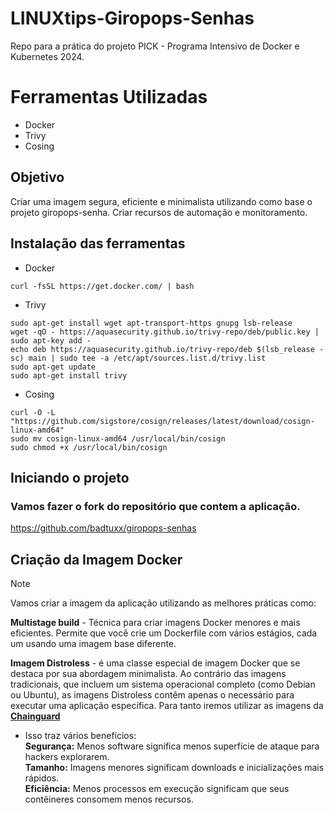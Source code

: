 # LINUXtips-Giropops-Senhas
Repo para a prática do projeto PICK - Programa Intensivo de Docker e Kubernetes 2024.


# Ferramentas Utilizadas

* Docker
* Trivy
* Cosing

## Objetivo
Criar uma imagem segura, eficiente e minimalista utilizando como base o  projeto giropops-senha. Criar recursos de automação e monitoramento.

## Instalação das ferramentas

* Docker 
```
curl -fsSL https://get.docker.com/ | bash
```

* Trivy
```
sudo apt-get install wget apt-transport-https gnupg lsb-release
wget -qO - https://aquasecurity.github.io/trivy-repo/deb/public.key | sudo apt-key add -
echo deb https://aquasecurity.github.io/trivy-repo/deb $(lsb_release -sc) main | sudo tee -a /etc/apt/sources.list.d/trivy.list
sudo apt-get update
sudo apt-get install trivy
```

* Cosing
```
curl -O -L "https://github.com/sigstore/cosign/releases/latest/download/cosign-linux-amd64"
sudo mv cosign-linux-amd64 /usr/local/bin/cosign
sudo chmod +x /usr/local/bin/cosign
```


## Iniciando o projeto

### Vamos fazer o fork do repositório que contem a aplicação.

https://github.com/badtuxx/giropops-senhas

## Criação da Imagem Docker
> [!NOTE]
> Vamos criar a imagem da aplicação utilizando as melhores práticas como:<p>
**Multistage build** - Técnica para criar imagens Docker menores e mais eficientes. Permite que você crie um Dockerfile com vários estágios, cada um usando uma imagem base diferente.<p>
**Imagem Distroless** - é uma classe especial de imagem Docker que se destaca por sua abordagem minimalista. Ao contrário das imagens tradicionais, que incluem um sistema operacional completo (como Debian ou Ubuntu), as imagens Distroless contêm apenas o necessário para executar uma aplicação específica.
Para tanto iremos utilizar as imagens da [**Chainguard**](https://www.chainguard.dev/chainguard-images)
>- Isso traz vários benefícios:\
**Segurança:** Menos software significa menos superfície de ataque para hackers explorarem.\
**Tamanho:** Imagens menores significam downloads e inicializações mais rápidos.\
**Eficiência:** Menos processos em execução significam que seus contêineres consomem menos recursos.<p>

